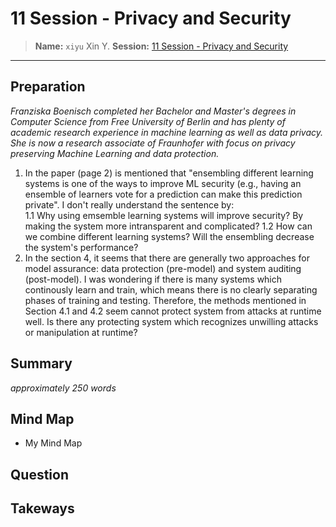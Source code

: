 # 11 Session - Privacy and Security
> **Name:** `xiyu` Xin Y.
> **Session:** [11 Session - Privacy and Security](https://github.com/FUB-HCC/hcds-winter-2020/wiki/10_exercise)   
----

## Preparation

_Franziska Boenisch completed her Bachelor and Master's degrees in Computer Science from Free University of Berlin and has plenty of academic research experience in machine learning as well as data privacy. She is now a research associate of Fraunhofer with focus on privacy preserving Machine Learning and data protection._ 

1. In the paper (page 2) is mentioned that "ensembling different learning systems is one of the ways to improve ML security (e.g., having an ensemble of learners vote for a prediction can make this prediction private". I don't really understand the sentence by:<br>
    1.1 Why using emsemble learning systems will improve security? By making the system more intransparent and complicated?
    1.2 How can we combine different learning systems? Will the ensembling decrease the system's performance?
1. In the section 4, it seems that there are generally two approaches for model assurance: data protection (pre-model) and system auditing (post-model). I was wondering if there is many systems which continously learn and train, which means there is no clearly separating phases of training and testing. Therefore, the methods mentioned in Section 4.1 and 4.2 seem cannot protect system from attacks at runtime well. Is there any protecting system which recognizes unwilling attacks or manipulation at runtime?


## Summary
_approximately 250 words_




## Mind Map

* My Mind Map 


## Question


## Takeways

